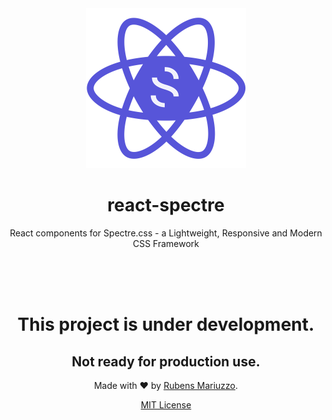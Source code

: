 <div align=center>
<img src=".github/react-spectre-logo.png" width="256" height="256">

# react-spectre
React components for Spectre.css - a Lightweight, Responsive and Modern CSS Framework

<br><br><br>
</div>

<div align=center>

# This project is under development.
## Not ready for production use.

</div>

<div align=center>

Made with :heart: by [Rubens Mariuzzo](https://github.com/rmariuzzo).

[MIT License](LICENSE)

</div>
